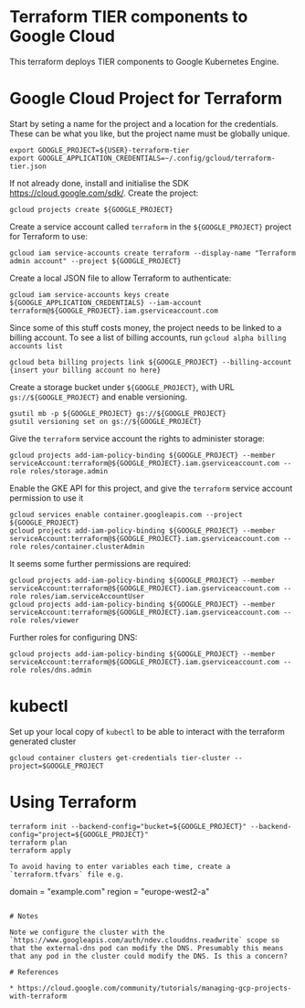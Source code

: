 # Terraform TIER components to Google Cloud

This terraform deploys TIER components to Google Kubernetes Engine.

# Google Cloud Project for Terraform

Start by seting a name for the project and a location for the credentials. These can be what you like, but the project name must be globally unique.

```
export GOOGLE_PROJECT=${USER}-terraform-tier
export GOOGLE_APPLICATION_CREDENTIALS=~/.config/gcloud/terraform-tier.json
```
If not already done, install and initialise the SDK https://cloud.google.com/sdk/.
Create the project:
```
gcloud projects create ${GOOGLE_PROJECT}
```
Create a service account called `terraform` in the `${GOOGLE_PROJECT}` project for Terraform to use:
```
gcloud iam service-accounts create terraform --display-name "Terraform admin account" --project ${GOOGLE_PROJECT}
```
Create a local JSON file to allow Terraform to authenticate:
```
gcloud iam service-accounts keys create ${GOOGLE_APPLICATION_CREDENTIALS} --iam-account terraform@${GOOGLE_PROJECT}.iam.gserviceaccount.com
```
Since some of this stuff costs money, the project needs to be linked to a billing account. To see a list of billing accounts, run `gcloud alpha billing accounts list`
```
gcloud beta billing projects link ${GOOGLE_PROJECT} --billing-account {insert your billing account no here}
```
Create a storage bucket under `${GOOGLE_PROJECT}`, with URL `gs://${GOOGLE_PROJECT}` and enable versioning.
```
gsutil mb -p ${GOOGLE_PROJECT} gs://${GOOGLE_PROJECT}
gsutil versioning set on gs://${GOOGLE_PROJECT}
```
Give the `terraform` service account the rights to administer storage:
```
gcloud projects add-iam-policy-binding ${GOOGLE_PROJECT} --member serviceAccount:terraform@${GOOGLE_PROJECT}.iam.gserviceaccount.com --role roles/storage.admin
```
Enable the GKE API for this project, and give the `terraform` service account permission to use it
```
gcloud services enable container.googleapis.com --project ${GOOGLE_PROJECT}
gcloud projects add-iam-policy-binding ${GOOGLE_PROJECT} --member serviceAccount:terraform@${GOOGLE_PROJECT}.iam.gserviceaccount.com --role roles/container.clusterAdmin
```
It seems some further permissions are required:
```
gcloud projects add-iam-policy-binding ${GOOGLE_PROJECT} --member serviceAccount:terraform@${GOOGLE_PROJECT}.iam.gserviceaccount.com --role roles/iam.serviceAccountUser
gcloud projects add-iam-policy-binding ${GOOGLE_PROJECT} --member serviceAccount:terraform@${GOOGLE_PROJECT}.iam.gserviceaccount.com --role roles/viewer
```
Further roles for configuring DNS:
```
gcloud projects add-iam-policy-binding ${GOOGLE_PROJECT} --member serviceAccount:terraform@${GOOGLE_PROJECT}.iam.gserviceaccount.com --role roles/dns.admin
```
# kubectl

Set up your local copy of `kubectl` to be able to interact with the terraform generated cluster
```
gcloud container clusters get-credentials tier-cluster --project=$GOOGLE_PROJECT
```

# Using Terraform
```
terraform init --backend-config="bucket=${GOOGLE_PROJECT}" --backend-config="project=${GOOGLE_PROJECT}"
terraform plan
terraform apply

To avoid having to enter variables each time, create a `terraform.tfvars` file e.g.
```
domain = "example.com"
region = "europe-west2-a"
```

# Notes

Note we configure the cluster with the `https://www.googleapis.com/auth/ndev.clouddns.readwrite` scope so that the external-dns pod can modify the DNS. Presumably this means that any pod in the cluster could modify the DNS. Is this a concern?

# References

* https://cloud.google.com/community/tutorials/managing-gcp-projects-with-terraform
```



